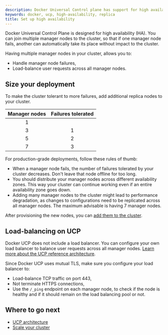 ```yaml
---
description: Docker Universal Control plane has support for high availability. Learn how to set up your installation to ensure it tolerates failures.
keywords: docker, ucp, high-availability, replica
title: Set up high availability
---
```

Docker Universal Control Plane is designed for high availability (HA). You can join multiple manager nodes to the cluster, so that if one manager node fails, another can automatically take its place without impact to the cluster.

Having multiple manager nodes in your cluster, allows you to:

* Handle manager node failures,
* Load-balance user requests across all manager nodes.

## Size your deployment

To make the cluster tolerant to more failures, add additional replica nodes to your cluster.

| Manager nodes | Failures tolerated |
|:-------------:|:------------------:|
|       1       |                    |
|       3       |         1          |
|       5       |         2          |
|       7       |         3          |

For production-grade deployments, follow these rules of thumb:

* When a manager node fails, the number of failures tolerated by your cluster decreases. Don't leave that node offline for too long.
* You should distribute your manager nodes across different availability zones. This way your cluster can continue working even if an entire availability zone goes down.
* Adding many manager nodes to the cluster might lead to performance degradation, as changes to configurations need to be replicated across all manager nodes. The maximum advisable is having 7 manager nodes.

After provisioning the new nodes, you can [add them to the cluster](../installation/scale-your-cluster.md).

## Load-balancing on UCP

Docker UCP does not include a load balancer. You can configure your own load balancer to balance user requests across all manager nodes. [Learn more about the UCP reference architecture](https://www.docker.com/sites/default/files/RA_UCP%20Load%20Balancing-Feb%202016_0.pdf).

Since Docker UCP uses mutual TLS, make sure you configure your load balancer to:

* Load-balance TCP traffic on port 443,
* Not terminate HTTPS connections,
* Use the `/_ping` endpoint on each manager node, to check if the node is healthy and if it should remain on the load balancing pool or not.

## Where to go next

* [UCP architecture](../architecture.md)
* [Scale your cluster](../installation/scale-your-cluster.md)